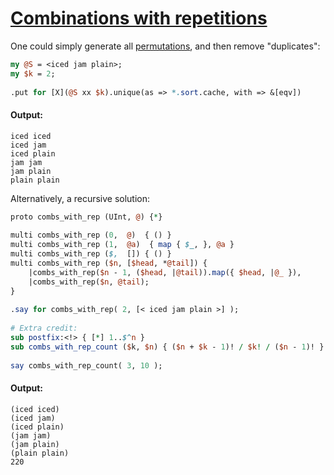 [1]: https://rosettacode.org/wiki/Combinations_with_repetitions

# [Combinations with repetitions][1]

One could simply generate all [permutations](https://rosettacode.org/wiki/Permutations_with_repetitions#Perl_6), and then remove "duplicates":

```perl
my @S = <iced jam plain>;
my $k = 2;
 
.put for [X](@S xx $k).unique(as => *.sort.cache, with => &[eqv])
```

#### Output:
```
iced iced
iced jam
iced plain
jam jam
jam plain
plain plain
```


Alternatively, a recursive solution:

```perl
proto combs_with_rep (UInt, @) {*}
 
multi combs_with_rep (0,  @)  { () }
multi combs_with_rep (1,  @a)  { map { $_, }, @a }
multi combs_with_rep ($,  []) { () }
multi combs_with_rep ($n, [$head, *@tail]) {
    |combs_with_rep($n - 1, ($head, |@tail)).map({ $head, |@_ }),
    |combs_with_rep($n, @tail);
}
 
.say for combs_with_rep( 2, [< iced jam plain >] );
 
# Extra credit:
sub postfix:<!> { [*] 1..$^n }
sub combs_with_rep_count ($k, $n) { ($n + $k - 1)! / $k! / ($n - 1)! }
 
say combs_with_rep_count( 3, 10 );
```

#### Output:
```
(iced iced)
(iced jam)
(iced plain)
(jam jam)
(jam plain)
(plain plain)
220
```
